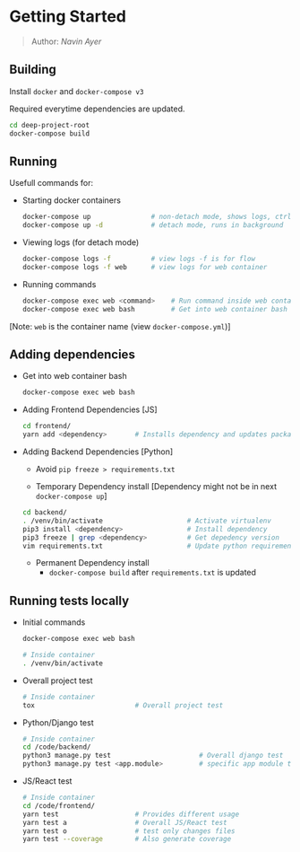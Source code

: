 # Getting Started

> Author: *Navin Ayer*

## Building

Install `docker` and `docker-compose v3`

Required everytime dependencies are updated.
```bash
cd deep-project-root
docker-compose build
```

## Running

Usefull commands for:

- Starting docker containers
    ```bash
    docker-compose up               # non-detach mode, shows logs, ctrl+c to exit
    docker-compose up -d            # detach mode, runs in background
    ```
- Viewing logs (for detach mode)
    ```bash
    docker-compose logs -f          # view logs -f is for flow
    docker-compose logs -f web      # view logs for web container
    ```
- Running commands
    ```bash
    docker-compose exec web <command>    # Run command inside web container
    docker-compose exec web bash         # Get into web container bash
    ```

[Note: `web` is the container name (view `docker-compose.yml`)]

## Adding dependencies

- Get into web container bash

    ```bash
    docker-compose exec web bash
    ```

- Adding Frontend Dependencies [JS]

    ```bash
    cd frontend/
    yarn add <dependency>       # Installs dependency and updates package.json and yarn.lock
    ```

- Adding Backend Dependencies [Python]

    - Avoid `pip freeze > requirements.txt`

    - Temporary Dependency install [Dependency might not be in next `docker-compose up`]
    ```bash
    cd backend/
    . /venv/bin/activate                     # Activate virtualenv
    pip3 install <dependency>                # Install dependency
    pip3 freeze | grep <dependency>          # Get depedency version
    vim requirements.txt                     # Update python requirements [This will exist in next up]
    ```
    - Permanent Dependency install
        - `docker-compose build` after `requirements.txt` is updated

## Running tests locally

- Initial commands
    ```bash
    docker-compose exec web bash

    # Inside container
    . /venv/bin/activate
    ```

- Overall project test
    ```bash
    # Inside container
    tox                         # Overall project test
    ```

- Python/Django test
    ```bash
    # Inside container
    cd /code/backend/
    python3 manage.py test                      # Overall django test
    python3 manage.py test <app.module>         # specific app module test
    ```

- JS/React test
    ```bash
    # Inside container
    cd /code/frontend/
    yarn test                   # Provides different usage
    yarn test a                 # Overall JS/React test
    yarn test o                 # test only changes files
    yarn test --coverage        # Also generate coverage
    ```
